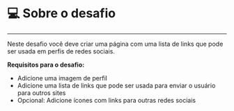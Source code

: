 # 💻 Sobre o desafio

---

Neste desafio você deve criar uma página com uma lista de links que pode ser usada em perfis de redes sociais.

**Requisitos para o desafio:**

- Adicione uma imagem de perfil
- Adicione uma lista de links que pode ser usada para enviar o usuário para outros sites
- Opcional: Adicione ícones com links para outras redes sociais